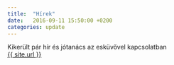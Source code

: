 ```yaml
---
title:  "Hírek"
date:   2016-09-11 15:50:00 +0200
categories: update
---
```

Kikerült pár hír és jótanács az esküvővel kapcsolatban<br/>
<a href="{{ site.url }}">{{ site.url }}</a>

<link rel="alternate" type="application/rss+xml" title="{{ site.url }}" href="{{ site.url }}/feed.xml">
